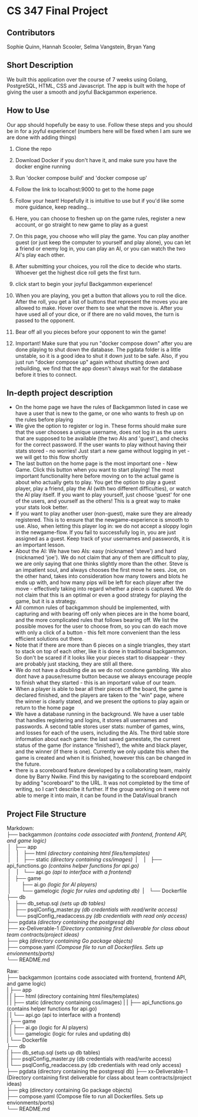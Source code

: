 # CS 347 Final Project

## Contributors 

Sophie Quinn, Hannah Scooler, Selma Vangstein, Bryan Yang 

## Short Description
We built this application over the course of 7 weeks using Golang, PostgreSQL, HTML, CSS and Javascript. The app is built with the hope of giving the user a smooth and joyful Backgammon experience. 

## How to Use 
Our app should hopefully be easy to use. Follow these steps and you should be in for a joyful experience!
(numbers here will be fixed when I am sure we are done with adding things)
1. Clone the repo
2. Download Docker if you don't have it, and make sure you have the docker engine running
3. Run 'docker compose build' and 'docker compose up'
4. Follow the link to localhost:9000 to get to the home page
5. Follow your heart! Hopefully it is intuitive to use but if you'd like some more guidance, keep reading... 

6. Here, you can choose to freshen up on the game rules, register a new account, or go straight to new game to play as a guest
7. On this page, you choose who will play the game. You can play another guest (or just keep the computer to yourself and play alone), you can let a friend or enemy log in, you can play an AI, or you can watch the two AI's play each other.
8. After submitting your choices, you roll the dice to decide who starts. Whoever get the highest dice roll gets the first turn. 
9. click start to begin your joyful Backgammon experience!
10. When you are playing, you get a button that allows you to roll the dice. After the roll, you get a list of buttons that represent the moves you are allowed to make. Hover over them to see what the move is. After you have used all of your dice, or if there are no valid moves, the turn is passed to the opponent.
11. Bear off all you pieces before your opponent to win the game!
12. Important! Make sure that you run "docker compose down" after you are done playing to shut down the database. The pgdata folder is a little unstable, so it is a good idea to shut it down just to be safe. Also, if you just run "docker compose up" again without shutting down and rebuilding, we find that the app doesn't always wait for the database before it tries to connect.

## In-depth project description
- On the home page we have the rules of Backgammon listed in case we have a user that is new to the game, or one who wants to fresh up on the rules before playing
- We give the option to register or log in. These forms should make sure that the user chooses a unique username, does not log in as the users that are supposed to be available (the two AIs and 'guest'), and checks for the correct password. If the user wants to play without having their stats stored - no worries! Just start a new game without logging in yet - we will get to this flow shortly
- The last button on the home page is the most important one - New Game. Click this button when you want to start playing! The most important functionality here before moving on to the actual game is about who actually gets to play. You get the option to play a guest player, play a friend, play the AI (with two different difficulties), or watch the AI play itself. If you want to play yourself, just choose 'guest' for one of the users, and yourself as the others! This is a great way to make your stats look better.
- If you want to play another user (non-guest), make sure they are already registered. This is to ensure that the newgame-experience is smooth to use. Also, when letting this player log in: we do not accept a sloppy login in the newgame-flow. If you fail to successfully log in, you are just assigned as a guest. Keep track of your usernames and passwords, it is an important lesson.
- About the AI: We have two AIs: easy (nicknamed 'steve') and hard (nicknamed 'joe'). We do not claim that any of them are difficult to play, we are only saying that one thinks slightly more than the other. Steve is an impatient soul, and always chooses the first move he sees. Joe, on the other hand, takes into consideration how many towers and blots he ends up with, and how many pips will be left for each player after the move - effectively taking into regard whether a piece is captured. We do not claim that this is an optimal or even a good strategy for playing the game, but it is a strategy.
- All common rules of backgammon should be implemented, with capturing and with bearing off only when pieces are in the home board, and the more complicated rules that follows bearing off. We list the possible moves for the user to choose from, so you can do each move with only a click of a button - this felt more convenient than the less efficient solutions out there.
- Note that if there are more than 6 pieces on a single triangles, they start to stack on top of each other, like it is done in traditional backgammon. So don't be scared if it looks like your pieces start to disappear - they are probably just stacking, they are still all there.
- We do not have a doubling die as we do not condone gambling. We also dont have a pause/resume button because we always encourage people to finish what they started - this is an important value of our team. 
- When a player is able to bear all their pieces off the board, the game is declared finished, and the players are taken to the "win" page, where the winner is clearly stated, and we present the options to play again or return to the home page
- We have a database running in the background. We have a user table that handles registering and logins, it stores all usernames and passwords. A second table stores user stats: number of games, wins, and losses for each of the users, including the AIs. The third table store information about each game: the last saved gamestate, the current status of the game (for instance 'finished'), the white and black player, and the winner (if there is one). Currently we only update this when the game is created and when it is finished, however this can be changed in the future.
- there is a scoreboard feature developed by a collaborating team, mainly done by Barry Nwike. Find this by navigating to the scoreboard endpoint by adding "scoreboard" to the URL. It was not completed by the time of writing, so I can't describe it further. If the group working on it were not able to merge it into main, it can be found in the DataVisual branch

## Project File Structure
Markdown:  
├── backgammon _(contains code associated with frontend, frontend API, and game logic)_  
&nbsp;|&emsp;├── app  
&nbsp;|&emsp;&nbsp;|&emsp;├── html _(directory containing html files/templates)_  
&nbsp;|&emsp;&nbsp;|&emsp;├── static _(directory containing css/images)_
&nbsp;|&emsp;&nbsp;|&emsp;├── api_functions.go _(contains helper functions for api.go)_  
&nbsp;|&emsp;&nbsp;|&emsp;└── api.go _(api to interface with a frontend)_  
&nbsp;|&emsp;├──  game  
&nbsp;|&emsp;&nbsp;&emsp;├── ai.go _(logic for AI players)_  
&nbsp;|&emsp;&nbsp;&emsp;└── gamelogic _(logic for rules and updating db)_ 
&nbsp;|&emsp;└── Dockerfile 
├── db  
&nbsp;|&emsp;├── db_setup.sql _(sets up db tables)_  
&nbsp;|&emsp;├── psqlConfig_master.py _(db credentials with read/write access)_  
&nbsp;|&emsp;└── psqlConfig_readaccess.py _(db credentials with read only access)_  
├── pgdata _(directory containing the postgresql db)_  
├── xx-Deliverable-1 _(Directory containing first deliverable for class about team contracts/project ideas)_  
├── pkg _(directory containing Go package objects)_    
├── compose.yaml _(Compose file to run all Dockerfiles. Sets up envionments/ports)_  
└── README.md   
  
    
Raw:   
├── backgammon (contains code associated with frontend, frontend API, and game logic)  
|   ├── app  
|   |   ├── html (directory containing html files/templates)  
|   |   ├── static (directory containing css/images) 
|   |   ├── api_functions.go (contains helper functions for api.go)  
|   |   └── api.go (api to interface with a frontend)  
|   ├── game   
|   |   ├── ai.go (logic for AI players)   
|   |   └── gamelogic (logic for rules and updating db)  
|   └── Dockerfile   
├── db  
|   ├── db_setup.sql (sets up db tables)   
|   ├── psqlConfig_master.py (db credentials with read/write access)  
|   └── psqlConfig_readaccess.py (db credentials with read only access)    
├── pgdata (directory containing the postgresql db)
├── xx-Deliverable-1 (Directory containing first deliverable for class about team contracts/project ideas)  
├── pkg (directory containing Go package objects)   
├── compose.yaml (Compose file to run all Dockerfiles. Sets up envionments/ports)     
└── README.md    
 

